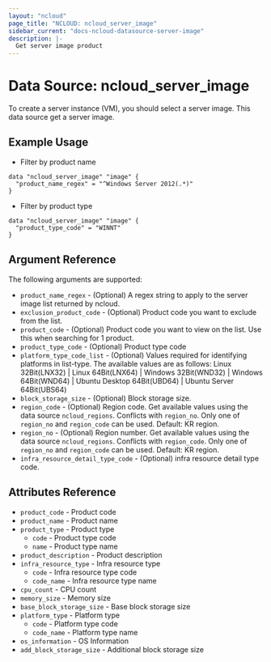 ```yaml
---
layout: "ncloud"
page_title: "NCLOUD: ncloud_server_image"
sidebar_current: "docs-ncloud-datasource-server-image"
description: |-
  Get server image product
---
```


# Data Source: ncloud_server_image

To create a server instance (VM), you should select a server image. This data source get a server image.

## Example Usage

* Filter by product name

```hcl
data "ncloud_server_image" "image" {
  "product_name_regex" = "^Windows Server 2012(.*)"
}
```

* Filter by product type

```hcl
data "ncloud_server_image" "image" {
  "product_type_code" = "WINNT"
}
```

## Argument Reference

The following arguments are supported:

* `product_name_regex` - (Optional) A regex string to apply to the server image list returned by ncloud.
* `exclusion_product_code` - (Optional) Product code you want to exclude from the list.
* `product_code` - (Optional) Product code you want to view on the list. Use this when searching for 1 product.
* `product_type_code` - (Optional) Product type code
* `platform_type_code_list` - (Optional) Values required for identifying platforms in list-type.
    The available values are as follows: Linux 32Bit(LNX32) | Linux 64Bit(LNX64) | Windows 32Bit(WND32) | Windows 64Bit(WND64) | Ubuntu Desktop 64Bit(UBD64) | Ubuntu Server 64Bit(UBS64)
* `block_storage_size` - (Optional) Block storage size.
* `region_code` - (Optional) Region code. Get available values using the data source `ncloud_regions`.
    Conflicts with `region_no`. Only one of `region_no` and `region_code` can be used.
    Default: KR region.
* `region_no` - (Optional) Region number. Get available values using the data source `ncloud_regions`.
    Conflicts with `region_code`. Only one of `region_no` and `region_code` can be used.
    Default: KR region.
* `infra_resource_detail_type_code` - (Optional) infra resource detail type code.

## Attributes Reference

* `product_code` - Product code
* `product_name` - Product name
* `product_type` - Product type
    * `code` - Product type code
    * `name` - Product type name
* `product_description` - Product description
* `infra_resource_type` - Infra resource type
    * `code` - Infra resource type code
    * `code_name` - Infra resource type name
* `cpu_count` - CPU count
* `memory_size` - Memory size
* `base_block_storage_size` - Base block storage size
* `platform_type` - Platform type
    * `code` - Platform type code
    * `code_name` - Platform type name
* `os_information` - OS Information
* `add_block_storage_size` - Additional block storage size